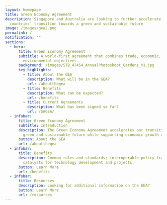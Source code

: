 ```yaml
---
layout: homepage
title: Green Economy Agreement
description: Singapore and Australia are looking to further accelerate both
  countries’ transition towards a green and sustainable future
image: /images/gea2.png
permalink: /
notification: ""
sections:
  - hero:
      title: Green Economy Agreement
      subtitle: A world-first agreement that combines trade, economic, and
        environmental objectives.
      background: /images/STB_47454_AnnualPhotoshoot_Gardens_V1.jpg
      key_highlights:
        - title: About the GEA
          description: What will be in the GEA?
          url: /aboutthegea
        - title: Benefits
          description: What can be expected?
          url: /benefits
        - title: Current Agreements
          description: What has been signed so far?
          url: /SAGEA/
  - infobar:
      title: Green Economy Agreement
      subtitle: Introduction
      description: The Green Economy Agreement accelerates our transition towards a
        green and sustainable future while supporting economic growth and jobs.
      button: About the GEA
      url: /aboutthegea
  - infobar:
      title: Benefits
      description: Common rules and standards; interoperable policy frameworks; and
        catalysts for technology development and projects.
      button: Learn More
      url: /benefits
  - infobar:
      title: Resources
      description: Looking for additional information on the GEA?
      button: Learn More
      url: /resources
---
```

